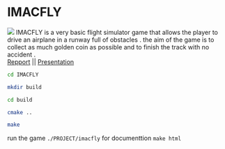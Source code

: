 # IMACFLY
![](https://github.com/Hraf-C/IMACFLY/blob/main/IMACFLY/doc/images/banner.png)
IMACFLY is a very basic flight simulator game that allows the player to drive an airplane in a runway full of obstacles . the aim of the game is to collect as much golden coin as possible and to finish the track with no accident .  
[Repport](https://drive.google.com/file/d/1yc6AZ0iQN4AYo1Aliq_UmVLtxiW2pRAn/view?usp=sharing)  ||  [Presentation](https://youtu.be/bQywq3jjh4s)
 ```bash
 cd IMACFLY
 ```
 ```bash
mkdir build 
```
```bash
cd build
```
```bash
cmake ..
```
```bash
make
```
run the game ``` ./PROJECT/imacfly ``` 
for documenttion ```make html ```
